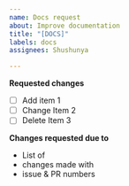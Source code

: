 ```yaml
---
name: Docs request
about: Improve documentation
title: "[DOCS]"
labels: docs
assignees: Shushunya

---
```


**Requested changes**

- [ ] Add item 1
- [ ] Change Item 2
- [ ] Delete Item 3

**Changes requested due to**
- List of 
- changes made with 
- issue & PR numbers
